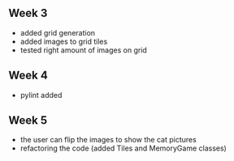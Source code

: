## Week 3

- added grid generation
- added images to grid tiles
- tested right amount of images on grid

## Week 4

- pylint added

## Week 5

- the user can flip the images to show the cat pictures
- refactoring the code (added Tiles and MemoryGame classes)
